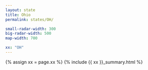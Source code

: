 ```yaml
---
layout: state
title: Ohio
permalink: states/OH/

small-radar-width: 300
big-radar-width: 500
map-width: 700

xx: "OH"
---
```


{% assign xx = page.xx %}
{% include {{ xx }}_summary.html %}